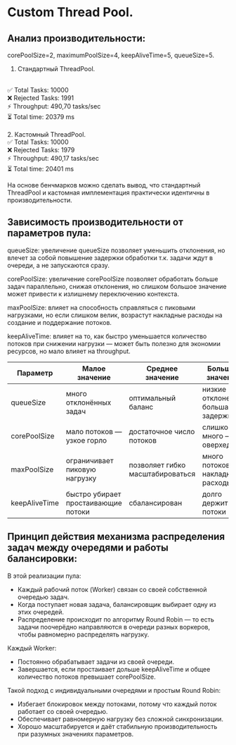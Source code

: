 # Custom Thread Pool.

## Анализ производительности:
corePoolSize=2, maximumPoolSize=4, keepAliveTime=5, queueSize=5.
1. Стандартный ThreadPool.
<br/>
   ✅ Total Tasks: 10000
   <br/>
   ❌ Rejected Tasks: 1991
   <br/>
   ⚡ Throughput: 490,70 tasks/sec
   <br/>
   ⏳ Total time: 20379 ms
<br/>
<br/>
2. Кастомный ThreadPool.
      <br/>
      ✅ Total Tasks: 10000
      <br/>
      ❌ Rejected Tasks: 1979
      <br/>
      ⚡ Throughput: 490,17 tasks/sec
      <br/>
      ⏳ Total time: 20401 ms

На основе бенчмарков можно сделать вывод, что стандартный ThreadPool и кастомная имплементация практически идентичны в производительности.

## Зависимость производительности от параметров пула:
queueSize: увеличение queueSize позволяет уменьшить отклонения, но влечет за собой повышение задержки обработки т.к. задачи ждут в очереди, а не запускаются сразу.

corePoolSize: увеличение corePoolSize позволяет обработать больше задач параллельно, снижая отклонения, но слишком большое значение может привести к излишнему переключению контекста.

maxPoolSize: влияет на способность справляться с пиковыми нагрузками, но если слишком велик, возрастут накладные расходы на создание и поддержание потоков.

keepAliveTime: влияет на то, как быстро уменьшается количество потоков при снижении нагрузки — может быть полезно для экономии ресурсов, но мало влияет на throughput.

| Параметр   | Малое значение                                 | Среднее значение                             | Большое значение                    |
|------------|------------------------------------------------|---------------------------------------------|-------------------------------------|
| queueSize        | много отклонённых задач                                           | оптимальный баланс                                         | низкие отклонения, большая задержка |
| corePoolSize      | мало потоков — узкое горло                                          | достаточное число потоков                                        | слишком много — оверхед |
| maxPoolSize     | ограничивает пиковую нагрузку                                           | позволяет гибко масштабироваться                                        | много потоков — накладные расходы   |
| keepAliveTime     | быстро убирает простаивающие потоки                                            | сбалансирован                                          | долго держит потоки |


## Принцип действия механизма распределения задач между очередями и работы балансировки:
В этой реализации пула:
- Каждый рабочий поток (Worker) связан со своей собственной очередью задач.
- Когда поступает новая задача, балансировщик выбирает одну из этих очередей.
- Распределение происходит по алгоритму Round Robin — то есть задачи поочерёдно направляются в очереди разных воркеров, чтобы равномерно распределять нагрузку.

Каждый Worker:
- Постоянно обрабатывает задачи из своей очереди.
- Завершается, если простаивает дольше keepAliveTime и общее количество потоков превышает corePoolSize. 

Такой подход с индивидуальными очередями и простым Round Robin:
- Избегает блокировок между потоками, потому что каждый поток работает со своей очередью.
- Обеспечивает равномерную нагрузку без сложной синхронизации.
- Хорошо масштабируется и даёт стабильную производительность при разумных значениях параметров.